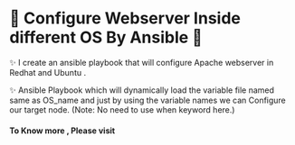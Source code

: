 # 🔰  Configure Webserver Inside different OS By Ansible 🔰

✨ I create an ansible playbook that will configure Apache webserver in Redhat and Ubuntu .

 
✨  Ansible Playbook which will dynamically load the variable file named same as OS_name and just by using the variable names we can Configure our target node.
(Note: No need to use when keyword here.)

#### To Know more , Please visit
